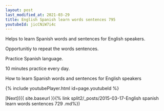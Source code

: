 ```yaml
---
layout: post
last_modified_at: 2021-03-29
title: English Spanish learn words sentences 795 
youtubeId: jicCNiW7i4c
---
```

 
 
Helps to learn Spanish words and sentences for English speakers.

Opportunitiy to repeat the words sentences. 

Practice Spanish language. 
 
10 minutes practice every day. 
 
How to learn Spanish words and sentences for English speakers 
 
{% include youtubePlayer.html id=page.youtubeId %}
 
 
[Next]({{ site.baseurl }}{% link  split2/_posts/2015-03-17-English spanish learn words sentences 729 .md%})
 
